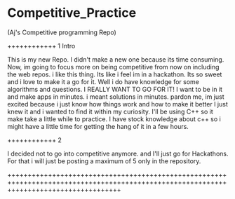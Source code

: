 # Competitive_Practice
(Aj's Competitive programming Repo)

++++++++++++ 1 Intro

This is my new Repo.
I didn't make a new one because its time consuming.
Now, im going to focus more on being competitive from now on including the web repos.
i like this thing.
Its like i feel im in a hackathon.
Its so sweet and i love to make it a go for it.
Well i do have knowledge for some algorithms and questions.
I REALLY WANT TO GO FOR IT!
I want to be in it and make apps in minutes.
i meant solutions in minutes.
pardon me, im just excited because i just know how things work and how to make it better
I just knew it and i wanted to find it within my curiosity.
I'll be using C++ so it make take a little while to practice.
I have stock knowledge about c++ so i might have a little time for getting the hang of it in a few hours.

++++++++++++ 2

I decided not to go into competitive anymore.
and I'll just go for Hackathons.
For that i will just be posting a maximum of 5 only in the repository.



++++++++++++++++++++++++++++++++++++++++++++++++++++++++++++++++++++++++++++++++++++++++++++++++++++++++++++++++++++++++++++++++++++++++














